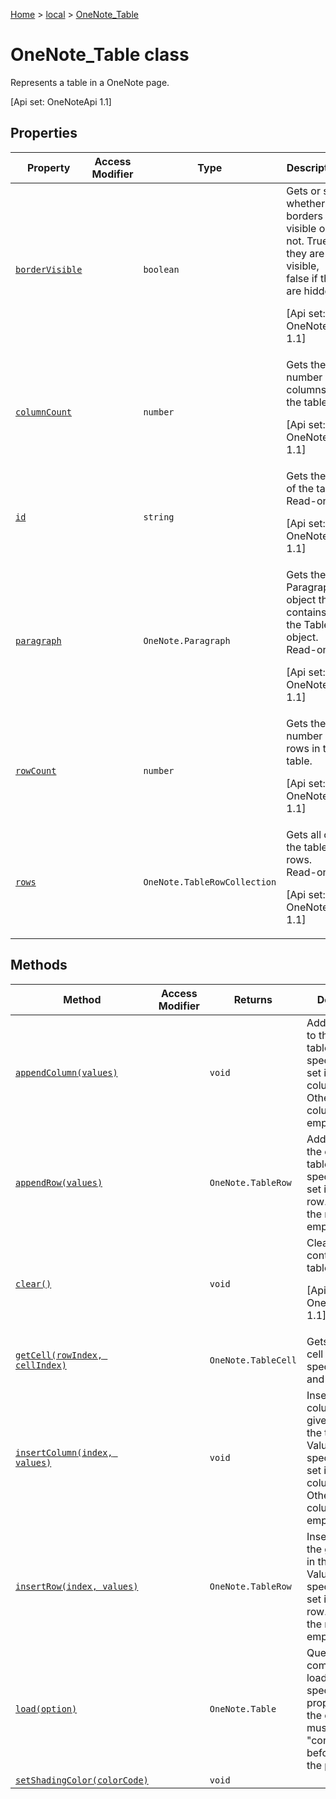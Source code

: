 [Home](./index) &gt; [local](local.md) &gt; [OneNote\_Table](local.onenote_table.md)

# OneNote\_Table class

Represents a table in a OneNote page. 

 \[Api set: OneNoteApi 1.1\]

## Properties

|  Property | Access Modifier | Type | Description |
|  --- | --- | --- | --- |
|  [`borderVisible`](local.onenote_table.bordervisible.md) |  | `boolean` | Gets or sets whether the borders are visible or not. True if they are visible, false if they are hidden. <p/> \[Api set: OneNoteApi 1.1\] |
|  [`columnCount`](local.onenote_table.columncount.md) |  | `number` | Gets the number of columns in the table. <p/> \[Api set: OneNoteApi 1.1\] |
|  [`id`](local.onenote_table.id.md) |  | `string` | Gets the ID of the table. Read-only. <p/> \[Api set: OneNoteApi 1.1\] |
|  [`paragraph`](local.onenote_table.paragraph.md) |  | `OneNote.Paragraph` | Gets the Paragraph object that contains the Table object. Read-only. <p/> \[Api set: OneNoteApi 1.1\] |
|  [`rowCount`](local.onenote_table.rowcount.md) |  | `number` | Gets the number of rows in the table. <p/> \[Api set: OneNoteApi 1.1\] |
|  [`rows`](local.onenote_table.rows.md) |  | `OneNote.TableRowCollection` | Gets all of the table rows. Read-only. <p/> \[Api set: OneNoteApi 1.1\] |

## Methods

|  Method | Access Modifier | Returns | Description |
|  --- | --- | --- | --- |
|  [`appendColumn(values)`](local.onenote_table.appendcolumn.md) |  | `void` | Adds a column to the end of the table. Values, if specified, are set in the new column. Otherwise the column is empty. |
|  [`appendRow(values)`](local.onenote_table.appendrow.md) |  | `OneNote.TableRow` | Adds a row to the end of the table. Values, if specified, are set in the new row. Otherwise the row is empty. |
|  [`clear()`](local.onenote_table.clear.md) |  | `void` | Clears the contents of the table. <p/> \[Api set: OneNoteApi 1.1\] |
|  [`getCell(rowIndex, cellIndex)`](local.onenote_table.getcell.md) |  | `OneNote.TableCell` | Gets the table cell at a specified row and column. |
|  [`insertColumn(index, values)`](local.onenote_table.insertcolumn.md) |  | `void` | Inserts a column at the given index in the table. Values, if specified, are set in the new column. Otherwise the column is empty. |
|  [`insertRow(index, values)`](local.onenote_table.insertrow.md) |  | `OneNote.TableRow` | Inserts a row at the given index in the table. Values, if specified, are set in the new row. Otherwise the row is empty. |
|  [`load(option)`](local.onenote_table.load.md) |  | `OneNote.Table` | Queues up a command to load the specified properties of the object. You must call "context.sync()" before reading the properties. |
|  [`setShadingColor(colorCode)`](local.onenote_table.setshadingcolor.md) |  | `void` |  |

